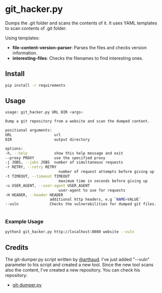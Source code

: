 
# git_hacker.py
Dumps the .git folder and scans the contents of it. It uses YAML templates to scan contents of .git folder.

Using templates:
- **file-content-version-parser**: Parses the files and checks version information.
- **interesting-files**: Checks the filenames to find interesting ones.


## Install

```bash
pip install -r requirements
```


## Usage

```bash
usage: git_hacker.py URL DIR <args>

Dump a git repository from a website and scan the dumped content.

positional arguments:
URL                   url
DIR                   output directory

options:
-h, --help            show this help message and exit
--proxy PROXY         use the specified proxy
-j JOBS, --jobs JOBS  number of simultaneous requests
-r RETRY, --retry RETRY
                        number of request attempts before giving up
-t TIMEOUT, --timeout TIMEOUT
                        maximum time in seconds before giving up
-u USER_AGENT, --user-agent USER_AGENT
                        user-agent to use for requests
-H HEADER, --header HEADER
                    additional http headers, e.g `NAME=VALUE`
--vuln              Checks the vulnerabilities for dumped git files.
  
```

### Example Usage

```bash
python3 git_hacker.py http://localhost:8080 website --vuln
```


## Credits
The git-dumper.py script written by [@arthaud](https://github.com/arthaud). I've just added "--vuln" parameter to his script and created a new tool. Since the new tool scans also the content, I've created a new repository. You can check his repository:
- [git-dumper.py](https://github.com/arthaud/git-dumper)


